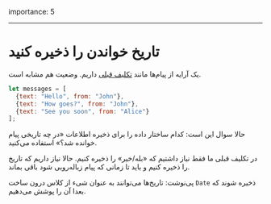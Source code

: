 importance: 5

---

# تاریخ خواندن را ذخیره کنید

یک آرایه از پیام‌ها مانند [تکلیف قبلی](info:task/recipients-read) داریم. وضعیت هم مشابه است.

```js
let messages = [
  {text: "Hello", from: "John"},
  {text: "How goes?", from: "John"},
  {text: "See you soon", from: "Alice"}
];
```

حالا سوال این است: کدام ساختار داده را برای ذخیره اطلاعات «در چه تاریخی پیام خوانده شد؟» استفاده می‌کنید.

در تکلیف قبلی ما فقط نیاز داشتیم که «بله/خیر» را ذخیره کنیم. حالا نیاز داریم که تاریخ را ذخیره کنیم و باید تا زمانی که پیام زباله‌روبی شود باقی بماند.

پی‌نوشت: تاریخ‌ها می‌توانند به عنوان شیء از کلاس درون ساخت `Date` ذخیره شوند که بعدا آن را پوشش می‌دهیم.
